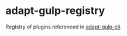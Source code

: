 # adapt-gulp-registry

Registry of plugins referenced in [adapt-gulp-cli](https://github.com/cgkineo/adapt-gulp-cli).